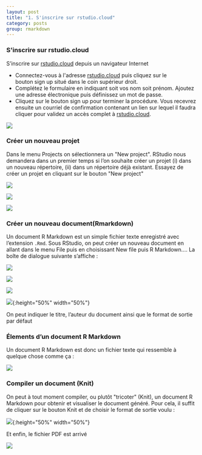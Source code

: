 ```yaml
---
layout: post
title: "1. S'inscrire sur rstudio.cloud"
category: posts
group: rmarkdown
---
```


<h3>S'inscrire sur rstudio.cloud</h3>

S’inscrire sur [rstudio.cloud](http://rstudio.cloud) depuis un navigateur Internet 
* Connectez-vous à l'adresse [rstudio.cloud](http://rstudio.cloud) puis cliquez sur le bouton sign up situé dans le coin supérieur droit.
* Complétez le formulaire en indiquant soit vos nom soit prénom. Ajoutez une adresse électronique puis définissez un mot de passe.
* Cliquez sur le bouton sign up pour terminer la procédure. Vous recevrez ensuite un courriel de confirmation contenant un lien sur lequel il faudra cliquer pour validez un accès complet à [rstudio.cloud](http://rstudio.cloud).

![](https://pwer21c.github.io/images/rmarkdown1/001.png)

<h3>Créer un nouveau projet</h3>

Dans le menu Projects on sélectionnera un "New project". RStudio nous demandera dans un premier temps si l’on souhaite créer un projet (i) dans un nouveau répertoire, (ii) dans un répertoire déjà existant.
Essayez de créer un projet en cliquant sur le bouton "New project"

![](https://pwer21c.github.io/images/rmarkdown1/002.png)

![](https://pwer21c.github.io/images/rmarkdown1/002bis.png)

![](https://pwer21c.github.io/images/rmarkdown1/002bis2.png)

<h3>Créer un nouveau document(Rmarkdown)</h3>

Un document R Markdown est un simple fichier texte enregistré avec l’extension <code>.Rmd</code>.
Sous RStudio, on peut créer un nouveau document en allant dans le menu File puis en choisissant New file puis R Markdown…. La boîte de dialogue suivante s’affiche :

![](https://pwer21c.github.io/images/rmarkdown1/003.png)

![](https://pwer21c.github.io/images/rmarkdown1/004.png)

![](https://pwer21c.github.io/images/rmarkdown1/005.png)

![](https://pwer21c.github.io/images/rmarkdown1/006.png){:height="50%" width="50%"}

On peut indiquer le titre, l’auteur du document ainsi que le format de sortie par défaut

<h3>Élements d’un document R Markdown</h3>

Un document R Markdown est donc un fichier texte qui ressemble à quelque chose comme ça :

![](https://pwer21c.github.io/images/rmarkdown1/007.png)

<h3>Compiler un document (Knit)</h3>

On peut à tout moment compiler, ou plutôt "tricoter" (Knit), un document R Markdown pour obtenir et visualiser le document généré. Pour cela, il suffit de cliquer sur le bouton Knit et de choisir le format de sortie voulu :

![](https://pwer21c.github.io/images/rmarkdown1/008.png){:height="50%" width="50%"}

Et enfin, le fichier PDF est arrivé

![](https://pwer21c.github.io/images/rmarkdown1/009.png)
